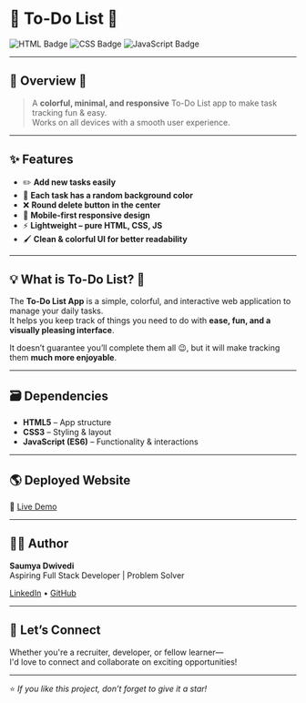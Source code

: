 # 📝 To-Do List 🚀

![HTML Badge](https://img.shields.io/badge/HTML5-orange?logo=html5&logoColor=white)
![CSS Badge](https://img.shields.io/badge/CSS3-blue?logo=css3&logoColor=white)
![JavaScript Badge](https://img.shields.io/badge/JavaScript-yellow?logo=javascript&logoColor=black)

---

## 📌 Overview 👀

> A **colorful, minimal, and responsive** To-Do List app to make task tracking fun & easy.  
> Works on all devices with a smooth user experience.  

---

## ✨ Features

- ✏️ **Add new tasks easily**
- 🎨 **Each task has a random background color**
- ❌ **Round delete button in the center**
- 📱 **Mobile-first responsive design**
- ⚡ **Lightweight – pure HTML, CSS, JS**
- 🖌 **Clean & colorful UI for better readability**

---

## 💡 What is To-Do List? 🤔

The **To-Do List App** is a simple, colorful, and interactive web application to manage your daily tasks.  
It helps you keep track of things you need to do with **ease, fun, and a visually pleasing interface**.

It doesn’t guarantee you’ll complete them all 😉, but it will make tracking them **much more enjoyable**.

---

## 🗃 Dependencies

- **HTML5** – App structure  
- **CSS3** – Styling & layout  
- **JavaScript (ES6)** – Functionality & interactions  

---

## 🌎 Deployed Website

🔗 [Live Demo](https://your-todo-list-demo-link.com) <!-- Replace with your actual link -->

---

## 🧑‍💻 Author

**Saumya Dwivedi**  
Aspiring Full Stack Developer | Problem Solver 

[LinkedIn](https://www.linkedin.com/in/saumya-dwivedi-5b388b314) • [GitHub](https://github.com/saumyadwivedi071)

---

## 🤝 Let’s Connect

Whether you're a recruiter, developer, or fellow learner—  
I'd love to connect and collaborate on exciting opportunities!

---

⭐ *If you like this project, don’t forget to give it a star!*




